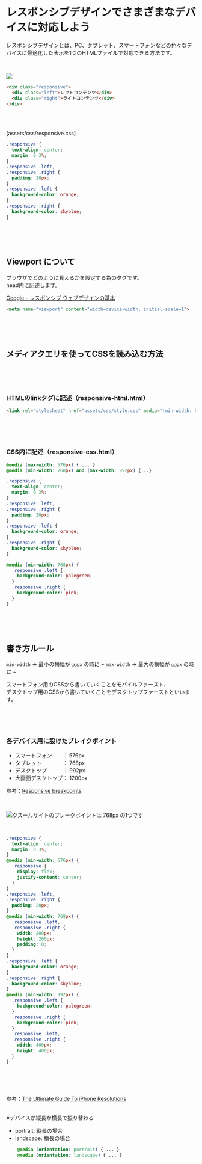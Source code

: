 # レスポンシブデザインでさまざまなデバイスに対応しよう

レスポンシブデザインとは、PC、タブレット、スマートフォンなどの色々なデバイスに最適化した表示を1つのHTMLファイルで対応できる方法です。

<br>

![](https://laro.jp/lesson/images/lesson-css-responsive1.png)

```html
<div class="responsive">
  <div class="left">レフトコンテンツ</div>
  <div class="right">ライトコンテンツ</div>
</div>
```

<br><br>

[assets/css/responsive.css]

```css
.responsive {
  text-align: center;
  margin: 0 3%;
}
.responsive .left,
.responsive .right {
  padding: 20px;
}
.responsive .left {
  background-color: orange;
}
.responsive .right {
  background-color: skyblue;
}
```

<br><br><br>

## Viewport について

ブラウザでどのように見えるかを設定する為のタグです。  
head内に記述します。

[Google - レスポンシブ ウェブデザインの基本](https://developers.google.com/web/fundamentals/design-and-ux/responsive/#set-the-viewport)

```html
<meta name="viewport" content="width=device-width, initial-scale=1">
```

<br><br><br>

## メディアクエリを使ってCSSを読み込む方法

<br><br><br>

### HTMLのlinkタグに記述（responsive-html.html）

```html
<link rel="stylesheet" href="assets/css/style.css" media="(min-width: 960px)">
```

<br><br><br>

### CSS内に記述（responsive-css.html）

```css
@media (max-width: 576px) { ... }
@media (min-width: 768px) and (max-width: 992px) {...}

.responsive {
  text-align: center;
  margin: 0 3%;
}
.responsive .left,
.responsive .right {
  padding: 20px;
}
.responsive .left {
  background-color: orange;
}
.responsive .right {
  background-color: skyblue;
}

@media (min-width: 768px) {
  .responsive .left {
    background-color: palegreen;
  }
  .responsive .right {
    background-color: pink;
  }        
}
```

<br><br><br>

## 書き方ルール

`min-width` → 最小の横幅が `◯◯px` の時に ~
`max-width` → 最大の横幅が `◯◯px` の時に ~

スマートフォン用のCSSから書いていくことをモバイルファースト、  
デスクトップ用のCSSから書いていくことをデスクトップファーストといいます。
 
<br><br><br>

### 各デバイス用に設けたブレイクポイント

- スマートフォン　　： 576px
- タブレット　　　　： 768px
- デスクトップ　　　： 992px
- 大画面デスクトップ： 1200px

参考：[Responsive breakpoints](https://getbootstrap.com/docs/4.0/layout/overview/#responsive-breakpoints)

<br>

![クスールサイトのブレークポイントは 768px の1つです](https://laro.jp/lesson/images/lesson-css-responsive2.png)


<br>

```css
.responsive {
  text-align: center;
  margin: 0 3%;
}
@media (min-width: 576px) {
  .responsive {
    display: flex;
    justify-content: center;
  }
}
.responsive .left,
.responsive .right {
  padding: 20px;
}
@media (min-width: 768px) {
  .responsive .left,
  .responsive .right {
    width: 200px;
    height: 200px;
    padding: 0;
  }
}
.responsive .left {
  background-color: orange;
}
.responsive .right {
  background-color: skyblue;
}
@media (min-width: 992px) {
  .responsive .left {
    background-color: palegreen;
  }
  .responsive .right {
    background-color: pink;
  }   
  .responsive .left,
  .responsive .right {
    width: 400px;
    height: 400px;
  }     
}
```

<br><br><br>

参考：[The Ultimate Guide To iPhone Resolutions](https://www.paintcodeapp.com/news/ultimate-guide-to-iphone-resolutions)

<br>
※デバイスが縦長か横長で振り替わる
<br>

- portrait: 縦長の場合
- landscape: 横長の場合

```css
    @media (orientation: portrait) { ... }
    @media (orientation: landscape) { ... }
```

